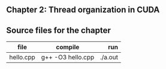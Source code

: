 ## Chapter 2: Thread organization in CUDA

## Source files for the chapter


| file   |      compile      |  run |
|----------|:-------------:|------:|
| hello.cpp |  g++ -O3 hello.cpp | ./a.out |
